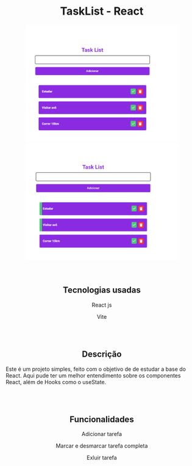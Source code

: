
<h1 align='center'>TaskList - React</h1>

<div align='center'>
  <img src='src/assets/toReadMe/TaskListRM-2.png' width='400' heigth='400' />
  <img src='src/assets/toReadMe/TaskListRM-3.png' width='400' heigth='400' />
</div>

<br>
<br>

<div align='center'>
  <h2>Tecnologias usadas</h2>
  
   <p>React js</p>
   <p>Vite</p>
</div>

<br>
<br>

<div align='center'>
  <h2>Descrição</h2>
  
  <p align='left'>
    Este é um projeto simples, feito com o objetivo de de estudar a base do React. 
    Aqui pude ter um melhor entendimento sobre os componentes React, além de Hooks como o useState.
  </p>
</div>
<br>
<br>
<div align='center'>
  <h2>Funcionalidades</h2>

  <p>Adicionar tarefa</p>
  <p>Marcar e desmarcar tarefa completa</p>
  <p>Exluir tarefa</p>
</div>
